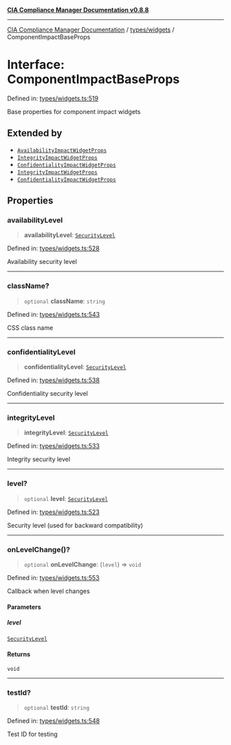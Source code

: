 [**CIA Compliance Manager Documentation v0.8.8**](../../../README.md)

***

[CIA Compliance Manager Documentation](../../../modules.md) / [types/widgets](../README.md) / ComponentImpactBaseProps

# Interface: ComponentImpactBaseProps

Defined in: [types/widgets.ts:519](https://github.com/Hack23/cia-compliance-manager/blob/283c1f3ddf6c7084b20c21176cda3bc5166ffcb9/src/types/widgets.ts#L519)

Base properties for component impact widgets

## Extended by

- [`AvailabilityImpactWidgetProps`](AvailabilityImpactWidgetProps.md)
- [`IntegrityImpactWidgetProps`](IntegrityImpactWidgetProps.md)
- [`ConfidentialityImpactWidgetProps`](ConfidentialityImpactWidgetProps.md)
- [`IntegrityImpactWidgetProps`](../../../components/widgets/impactanalysis/IntegrityImpactWidget/interfaces/IntegrityImpactWidgetProps.md)
- [`ConfidentialityImpactWidgetProps`](../../../components/widgets/impactanalysis/ConfidentialityImpactWidget/interfaces/ConfidentialityImpactWidgetProps.md)

## Properties

### availabilityLevel

> **availabilityLevel**: [`SecurityLevel`](../../cia/type-aliases/SecurityLevel.md)

Defined in: [types/widgets.ts:528](https://github.com/Hack23/cia-compliance-manager/blob/283c1f3ddf6c7084b20c21176cda3bc5166ffcb9/src/types/widgets.ts#L528)

Availability security level

***

### className?

> `optional` **className**: `string`

Defined in: [types/widgets.ts:543](https://github.com/Hack23/cia-compliance-manager/blob/283c1f3ddf6c7084b20c21176cda3bc5166ffcb9/src/types/widgets.ts#L543)

CSS class name

***

### confidentialityLevel

> **confidentialityLevel**: [`SecurityLevel`](../../cia/type-aliases/SecurityLevel.md)

Defined in: [types/widgets.ts:538](https://github.com/Hack23/cia-compliance-manager/blob/283c1f3ddf6c7084b20c21176cda3bc5166ffcb9/src/types/widgets.ts#L538)

Confidentiality security level

***

### integrityLevel

> **integrityLevel**: [`SecurityLevel`](../../cia/type-aliases/SecurityLevel.md)

Defined in: [types/widgets.ts:533](https://github.com/Hack23/cia-compliance-manager/blob/283c1f3ddf6c7084b20c21176cda3bc5166ffcb9/src/types/widgets.ts#L533)

Integrity security level

***

### level?

> `optional` **level**: [`SecurityLevel`](../../cia/type-aliases/SecurityLevel.md)

Defined in: [types/widgets.ts:523](https://github.com/Hack23/cia-compliance-manager/blob/283c1f3ddf6c7084b20c21176cda3bc5166ffcb9/src/types/widgets.ts#L523)

Security level (used for backward compatibility)

***

### onLevelChange()?

> `optional` **onLevelChange**: (`level`) => `void`

Defined in: [types/widgets.ts:553](https://github.com/Hack23/cia-compliance-manager/blob/283c1f3ddf6c7084b20c21176cda3bc5166ffcb9/src/types/widgets.ts#L553)

Callback when level changes

#### Parameters

##### level

[`SecurityLevel`](../../cia/type-aliases/SecurityLevel.md)

#### Returns

`void`

***

### testId?

> `optional` **testId**: `string`

Defined in: [types/widgets.ts:548](https://github.com/Hack23/cia-compliance-manager/blob/283c1f3ddf6c7084b20c21176cda3bc5166ffcb9/src/types/widgets.ts#L548)

Test ID for testing
